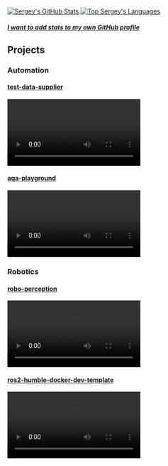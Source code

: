 <a target="_blank" href="https://github.com/sskorol">
  <img alt="Sergey's GitHub Stats" align="center" src="https://github-readme-stats.vercel.app/api/?username=sskorol&count_private=true&show_icons=true&theme=prussian&custom_title=GitHub%20Profile%20Summary&include_all_commits=true&hide_border=true&hide_rank=true" />
</a>
<a target="_blank" href="https://github.com/sskorol?tab=repositories&q=&type=public">
  <img alt="Top Sergey's Languages" align="center" src="https://github-readme-stats.vercel.app/api/top-langs/?username=sskorol&theme=prussian&layout=compact&hide_border=true&custom_title=Top%20Languages&langs_count=8" />
</a>

##### <a target="_blank" href="https://github.com/anuraghazra/github-readme-stats">I want to add stats to my own GitHub profile</a>

## Projects

### Automation

#### [test-data-supplier](https://github.com/sskorol/test-data-supplier)

<div><video src="https://github.com/sskorol/sskorol/assets/6638780/8a11ad45-10a8-4e60-8d79-dbb723137762"/></div>

#### [aqa-playground](https://github.com/sskorol/aqa-playground)

<video src="https://github.com/sskorol/aqa-playground/assets/6638780/887f3b92-4558-4ffe-a35b-127037bfb73a"></video>

### Robotics

#### [robo-perception](https://github.com/WaverleySoftware/robo-perception)
<div><video src="https://github.com/sskorol/sskorol/assets/6638780/a86c4278-6f1b-445e-8884-19074634db3c"/></div>

#### [ros2-humble-docker-dev-template](https://github.com/sskorol/ros2-humble-docker-dev-template)

<div><video src="https://github.com/sskorol/sskorol/assets/6638780/d07eac90-92b4-4c0c-9006-48925c4df26b"/></div>
